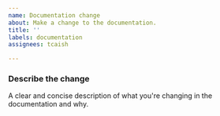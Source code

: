```yaml
---
name: Documentation change
about: Make a change to the documentation.
title: ''
labels: documentation
assignees: tcaish

---
```


### Describe the change
A clear and concise description of what you're changing in the documentation and why.
